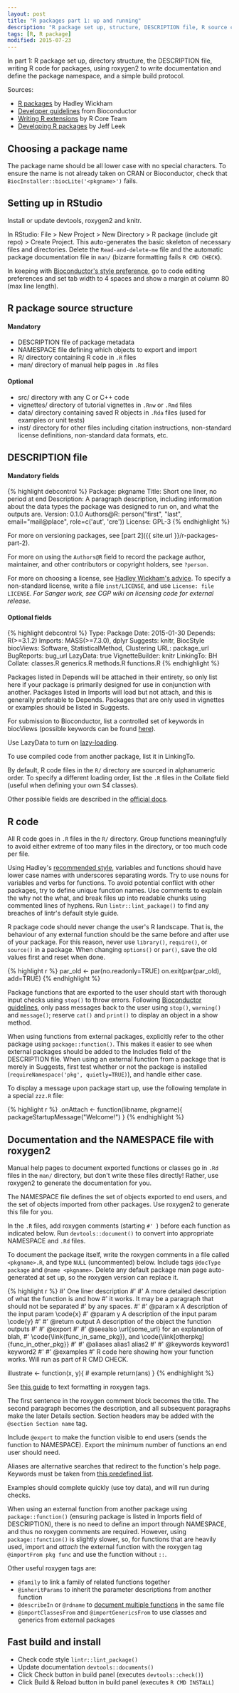 ```yaml
---
layout: post
title: "R packages part 1: up and running"
description: "R package set up, structure, DESCRIPTION file, R source code, documentation, NAMESPACE, etc."
tags: [R, R package]
modified: 2015-07-23
---
```


In part 1: R package set up, directory structure, the DESCRIPTION file, writing R code for packages, using roxygen2 to write documentation and define the package namespace, and a simple build protocol. 


Sources:

* [R packages](http://r-pkgs.had.co.nz/) by Hadley Wickham
* [Developer guidelines](http://www.bioconductor.org/developers/) from Bioconductor
* [Writing R extensions](https://cran.r-project.org/doc/manuals/r-release/R-exts.html) by R Core Team
* [Developing R packages](https://github.com/jtleek/rpackages) by Jeff Leek


## Choosing a package name

The package name should be all lower case with no special characters. 
To ensure the name is not already taken on CRAN or Bioconductor, check that `BiocInstaller::biocLite('<pkgname>')` fails. 


## Setting up in RStudio

Install or update devtools, roxygen2 and knitr. 

In RStudio: File > New Project > New Directory > R package (include git repo) > Create Project. 
This auto-generates the basic skeleton of necessary files and directories.
Delete the `Read-and-delete-me` file and the automatic package documentation file in `man/` (bizarre formatting fails `R CMD CHECK`).

In keeping with [Bioconductor's style preference](http://www.bioconductor.org/developers/how-to/buildingPackagesForBioc/#creating-packages-rstudio), go to code editing preferences and set tab width to 4 spaces and show a margin at column 80 (max line length). 


## R package source structure

#### Mandatory

* DESCRIPTION file of package metadata
* NAMESPACE file defining which objects to export and import
* R/ directory containing R code in `.R` files
* man/ directory of manual help pages in `.Rd` files

#### Optional

* src/ directory with any C or C++ code
* vignettes/ directory of tutorial vignettes in `.Rnw` or `.Rmd` files
* data/ directory containing saved R objects in `.Rda` files (used for examples or unit tests)
* inst/ directory for other files including citation instructions, non-standard license definitions, non-standard data formats, etc. 


## DESCRIPTION file

#### Mandatory fields

{% highlight debcontrol %}
Package: pkgname
Title: Short one liner, no period at end
Description: A paragraph description, including information about the
   data types the package was designed to run on, and what the outputs are. 
Version: 0.1.0
Authors@R: person("first", "last", email="mail@place", role=c('aut', 'cre'))
License: GPL-3
{% endhighlight %}

For more on versioning packages, see [part 2]({{ site.url }}/r-packages-part-2). 

For more on using the `Authors@R` field to record the package author, maintainer, and other contributors or copyright holders, see `?person`. 

For more on choosing a license, see [Hadley Wickham's advice](http://r-pkgs.had.co.nz/description.html#license). To specify a non-standard license, write a file `inst/LICENSE`, and use `License: file LICENSE`. *For Sanger work, see CGP wiki on licensing code for external release.*

#### Optional fields

{% highlight debcontrol %}
Type: Package
Date: 2015-01-30
Depends: R(>=3.1.2) 
Imports: MASS(>=7.3.0), dplyr
Suggests: knitr, BiocStyle 
biocViews: Software, StatisticalMethod, Clustering 
URL: package_url
BugReports: bug_url
LazyData: true
VignetteBuilder: knitr
LinkingTo: BH 
Collate: classes.R generics.R methods.R functions.R
{% endhighlight %}

Packages listed in Depends will be attached in their entirety, so only list here if your package is primarily designed for use in conjunction with another. Packages listed in Imports will load but not attach, and this is generally preferable to Depends. Packages that are only used in vignettes or examples should be listed in Suggests. 

For submission to Bioconductor, list a controlled set of keywords in biocViews (possible keywords can be found [here](http://bioconductor.org/packages/devel/BiocViews.html)). 

Use LazyData to turn on [lazy-loading](https://cran.r-project.org/doc/manuals/r-release/R-ints.html#Lazy-loading). 

To use compiled code from another package, list it in LinkingTo. 

By default, R code files in the `R/` directory are sourced in alphanumeric order. To specify a different loading order, list the `.R` files in the Collate field (useful when defining your own S4 classes). 

Other possible fields are described in the [official docs](https://cran.r-project.org/doc/manuals/r-release/R-exts.html#The-DESCRIPTION-file). 


## R code

All R code goes in `.R` files in the `R/` directory. Group functions meaningfully to avoid either extreme of too many files in the directory, or too much code per file. 

Using Hadley's [recommended style](http://r-pkgs.had.co.nz/r.html#style), variables and functions should have lower case names with underscores separating words. Try to use nouns for variables and verbs for functions. To avoid potential conflict with other packages, try to define unique function names. Use comments to explain the why not the what, and break files up into readable chunks using commented lines of hyphens. Run `lintr::lint_package()` to find any breaches of lintr's default style guide. 

R package code should never change the user's R landscape. That is, the behaviour of any external function should be the same before and after use of your package. For this reason, never use `library()`, `require()`, or `source()` in a package. When changing `options()` or `par()`, save the old values first and reset when done.

{% highlight r %}
par_old <- par(no.readonly=TRUE)
on.exit(par(par_old), add=TRUE)
{% endhighlight %}

Package functions that are exported to the user should start with thorough input checks using `stop()` to throw errors. Following [Bioconductor guidelines](http://bioconductor.org/developers/package-guidelines/#messages), only pass messages back to the user using `stop()`, `warning()` and `message()`; reserve `cat()` and `print()` to display an object in a show method. 

When using functions from external packages, explicitly refer to the other package using `package::function()`. This makes it easier to see when external packages should be added to the Includes field of the DESCRIPTION file. When using an external function from a package that is merely in Suggests, first test whether or not the package is installed (`requireNamespace('pkg', quietly=TRUE)`), and handle either case. 


To display a message upon package start up, use the following template in a special `zzz.R` file:

{% highlight r %}
.onAttach <- function(libname, pkgname){
	packageStartupMessage("Welcome!")
}
{% endhighlight %}


## Documentation and the NAMESPACE file with roxygen2

Manual help pages to document exported functions or classes go in `.Rd` files in the `man/` directory, but don't write these files directly! Rather, use roxygen2 to generate the documentation for you. 

The NAMESPACE file defines the set of objects exported to end users, and the set of objects imported from other packages. Use roxygen2 to generate this file for you.  

In the `.R` files, add roxygen comments (starting `#' `) before each function as indicated below. Run `devtools::document()` to convert into appropriate NAMESPACE and `.Rd` files. 

To document the package itself, write the roxygen comments in a file called `<pkgname>.R`, and type `NULL` (uncommented) below. Include tags `@docType package` and `@name <pkgname>`. Delete any default package man page auto-generated at set up, so the roxygen version can replace it. 

{% highlight r %}
#' One liner description
#' 
#' A more detailed description of what the function is and how
#' it works. It may be a paragraph that should not be separated
#' by any spaces. 
#'
#' @param x A description of the input param \code{x}
#' @param y A description of the input param \code{y}
#'
#' @return output A description of the object the function outputs 
#'
#' @export
#' 
#' @seealso \url{some_url} for an explanation of blah,
#'   \code{\link{func_in_same_pkg}}, and \code{\link[otherpkg]{func_in_other_pkg}}
#' 
#' @aliases alias1 alias2
#'
#' @keywords keyword1 keyword2
#' 
#' @examples
#' R code here showing how your function works. Will run as part of R CMD CHECK. 

illustrate <- function(x, y){
    # example
    return(ans)
}
{% endhighlight %}


See [this guide](http://r-pkgs.had.co.nz/man.html#text-formatting) to text formatting in roxygen tags. 

The first sentence in the roxygen comment block becomes the title. The second paragraph becomes the description, and all subsequent paragraphs make the later Details section. Section headers may be added with the `@section Section name` tag. 

Include `@export` to make the function visible to end users (sends the function to NAMESPACE). Export the minimum number of functions an end user should need. 

Aliases are alternative searches that redirect to the function's help page. Keywords must be taken from [this predefined list](https://svn.r-project.org/R/trunk/doc/KEYWORDS). 

Examples should complete quickly (use toy data), and will run during checks. 

When using an external function from another package using `package::function()` (ensuring package is listed in Imports field of DESCRIPTION), there is no need to define an import through NAMESPACE, and thus no roxygen comments are required. However, using `package::function()` is slightly slower, so, for functions that are heavily used, import and *attach* the external function with the roxygen tag `@importFrom pkg func` and use the function without `::`.  


Other useful roxygen tags are:

* `@family` to link a family of related functions together
* `@inheritParams` to inherit the parameter descriptions from another function
* `@describeIn` or `@rdname` to [document multiple functions](http://r-pkgs.had.co.nz/man.html#dry2) in the same file 
* `@importClassesFrom` and `@importGenericsFrom` to use classes and generics from external packages



## Fast build and install

* Check code style `lintr::lint_package()`
* Update documentation `devtools::documents()`
* Click Check button in build panel (executes `devtools::check()`)
* Click Build & Reload button in build panel (executes `R CMD INSTALL`)

